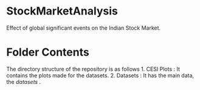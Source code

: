 # StockMarketAnalysis
Effect of global significant events on the Indian Stock Market.

# Folder Contents

The directory structure of the repository is as follows
	1. CESI Plots :  It contains the plots made for the datasets.
	2. Datasets : It has the main data, the _datasets_ .
